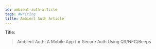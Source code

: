 ```yaml
---
id: ambient-auth-article
tags: #writing
title: Ambient Auth Article
---
```


Title:

> Ambient Auth: A Mobile App for Secure Auth Using QR/NFC/Beeps